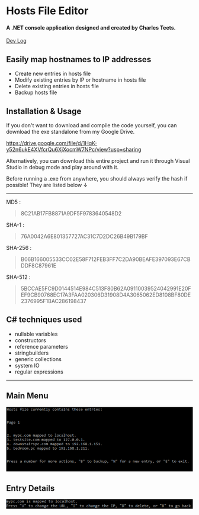 # Hosts File Editor 
#### A .NET console application designed and created by Charles Teets.
[Dev Log](https://charlesteetsdevlog.blogspot.com/search/label/HostsFileEditor)
## Easily map hostnames to IP addresses
  * Create new entries in hosts file
  * Modify existing entries by IP or hostname in hosts file
  * Delete existing entries in hosts file
  * Backup hosts file
## Installation & Usage
  If you don't want to download and compile the code yourself, you can download the exe standalone from my Google Drive.
  
  https://drive.google.com/file/d/1HqK-y52n6ukE4XVfcrQu6XjXocmW7NPc/view?usp=sharing
  
  Alternatively, you can download this entire project and run it through Visual Studio in debug mode and play around with it.
  
  Before running a .exe from anywhere, you should always verify the hash if possible! They are listed below ↓
  
  ---
  
  MD5     : 
  
  >8C21AB17FB8871A9DF5F9783640548D2
  
  SHA-1   :
  
  >76A0042A6E801357727AC31C7D2DC26B49B179BF
  
  SHA-256 : 
  
  >B06B166005533CC02E58F712FEB3FF7C2DA90BEAFE397093E67CBDDF8C87961E
  
  SHA-512 : 
  
  >5BCCAE5FC9D0144514E984C513F80B62A09110039524042991E20FEF9CB90768EC17A3FAA020306D31908D4A3065062ED8108BF80DE2376995F1BAC286198437
  

## C# techniques used
  * nullable variables
  * constructors
  * reference parameters
  * stringbuilders
  * generic collections
  * system IO
  * regular expressions
---
## Main Menu
![Main Menu](https://raw.githubusercontent.com/charlesteets/charlesteets.github.io/main/img/hfe1.PNG)

## Entry Details
![Entry Details](https://raw.githubusercontent.com/charlesteets/charlesteets.github.io/main/img/hfe2.PNG)
